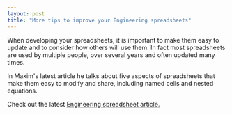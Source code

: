 ```yaml
---
layout: post
title: "More tips to improve your Engineering spreadsheets"
---
```


When developing your spreadsheets, it is important to make them easy to update and to consider how others will use them. In fact most spreadsheets are used by multiple people, over several years and often updated many times.

In Maxim's latest article he talks about five aspects of spreadsheets that make them easy to modify and share, including named cells and nested equations.

Check out the latest [Engineering spreadsheet article.](https://medium.com/@maxim_52273/the-dos-and-don-ts-of-engineering-spreadsheets-f3a234144f51#.dc1z5zqug)
